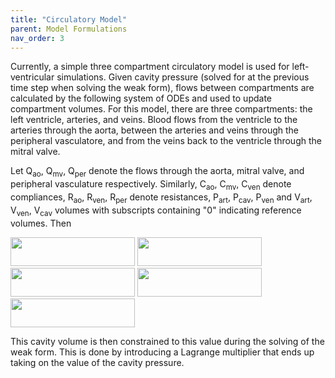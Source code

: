 ```yaml
---
title: "Circulatory Model"
parent: Model Formulations
nav_order: 3
---
```


Currently, a simple three compartment circulatory model is used for left-ventricular simulations. Given cavity pressure (solved for at the previous time step when solving the weak form), flows between compartments are calculated by the following system of ODEs and used to update compartment volumes. For this model, there are three compartments: the left ventricle, arteries, and veins. Blood flows from the ventricle to the arteries through the aorta, between the arteries and veins through the peripheral vasculatore, and from the veins back to the ventricle through the mitral valve.

Let Q<sub>ao</sub>, Q<sub>mv</sub>, Q<sub>per</sub> denote the flows through the aorta, mitral valve, and peripheral vasculature respectively. Similarly, C<sub>ao</sub>, C<sub>mv</sub>, C<sub>ven</sub> denote compliances,  R<sub>ao</sub>, R<sub>ven</sub>, R<sub>per</sub> denote resistances, P<sub>art</sub>, P<sub>cav</sub>, P<sub>ven</sub> and V<sub>art</sub>, V<sub>ven</sub>, V<sub>cav</sub> volumes with subscripts containing "0" indicating reference volumes. Then

<img src="https://github.com/MMoTH/FEniCS-Myosim/blob/master/docs/pages/model_formulations/hemodynamics/p_art.jpeg?raw=true" width="199" height="46">  
<img src="https://github.com/MMoTH/FEniCS-Myosim/blob/master/docs/pages/model_formulations/hemodynamics/p_ven.jpeg?raw=true" width="199" height="46">  

<img src="https://github.com/MMoTH/FEniCS-Myosim/blob/master/docs/pages/model_formulations/hemodynamics/qao.jpeg?raw=true" width="199" height="46">  
<img src="https://github.com/MMoTH/FEniCS-Myosim/blob/master/docs/pages/model_formulations/hemodynamics/qmv.jpeg?raw=true" width="199" height="46">  
<img src="https://github.com/MMoTH/FEniCS-Myosim/blob/master/docs/pages/model_formulations/hemodynamics/qper.jpeg?raw=true" width="199" height="46">  


This cavity volume is then constrained to this value during the solving of the weak form. This is done by introducing a Lagrange multiplier that ends up taking on the value of the cavity pressure.
